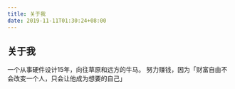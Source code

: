 ```yaml
---
title: 关于我
date: 2019-11-11T01:30:24+08:00
---
```


<!--more-->
## 关于我
一个从事硬件设计15年，向往草原和远方的牛马。
努力赚钱，因为「财富自由不会改变一个人，只会让他成为想要的自己」